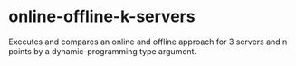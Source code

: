 # online-offline-k-servers
Executes and compares an online and offline approach for 3 servers and n points by a dynamic-programming type argument.
